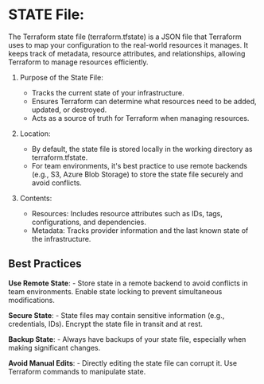 # STATE File:

The Terraform state file (terraform.tfstate) is a JSON file that Terraform uses to map your configuration to the real-world resources it manages. It keeps track of metadata, resource attributes, and relationships, allowing Terraform to manage resources efficiently.

1. Purpose of the State File:
    - Tracks the current state of your infrastructure.
    - Ensures Terraform can determine what resources need to be added, updated, or destroyed.
    - Acts as a source of truth for Terraform when managing resources.

2. Location:
    - By default, the state file is stored locally in the working directory as terraform.tfstate.
    - For team environments, it's best practice to use remote backends (e.g., S3, Azure Blob Storage) to store the state file securely and avoid conflicts.

3. Contents:
    - Resources: 
        Includes resource attributes such as IDs, tags, configurations, and dependencies.
    - Metadata: 
        Tracks provider information and the last known state of the infrastructure.

## Best Practices
**Use Remote State**: 
    - Store state in a remote backend to avoid conflicts in team environments.
    Enable state locking to prevent simultaneous modifications.

**Secure State**: 
    - State files may contain sensitive information (e.g., credentials, IDs). Encrypt the state file in transit and at rest.

**Backup State**: 
    - Always have backups of your state file, especially when making significant changes.

**Avoid Manual Edits**:
    - Directly editing the state file can corrupt it. Use Terraform commands to manipulate state.